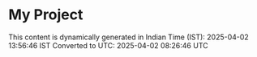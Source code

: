 # My Project

This content is dynamically generated in Indian Time (IST): 2025-04-02 13:56:46 IST
Converted to UTC: 2025-04-02 08:26:46 UTC
